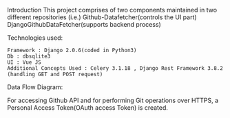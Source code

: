 Introduction
This project comprises of two components maintained in two different repositories (i.e.)
	Github-Datafetcher(controls the UI part)
	DjangoGithubDataFetcher(supports backend process)

Technologies used:

	Framework : Django 2.0.6(coded in Python3)
	Db : dbsqlite3
	UI : Vue JS
	Additional Concepts Used : Celery 3.1.18 , Django Rest Framework 3.8.2 (handling GET and POST request)

Data Flow Diagram:

For accessing Github API and for performing Git operations over HTTPS, a Personal Access Token(OAuth access Token) is created.
